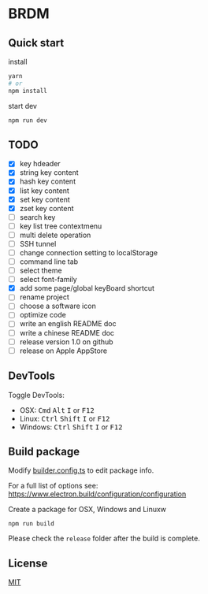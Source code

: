 # BRDM
## Quick start
install
```bash
yarn
# or
npm install
```

start dev
```bash
npm run dev
```

## TODO
- [x] key hdeader
- [x] string key content
- [x] hash key content
- [x] list key content
- [x] set key content
- [x] zset key content
- [ ] search key
- [ ] key list tree contextmenu
- [ ] multi delete operation
- [ ] SSH tunnel
- [ ] change connection setting to localStorage
- [ ] command line tab
- [ ] select theme
- [ ] select font-family
- [x] add some page/global keyBoard shortcut
- [ ] rename project
- [ ] choose a software icon
- [ ] optimize code
- [ ] write an english README doc
- [ ] write a chinese README doc
- [ ] release version 1.0 on github
- [ ] release on Apple AppStore

## DevTools

Toggle DevTools:

* OSX: <kbd>Cmd</kbd> <kbd>Alt</kbd> <kbd>I</kbd> or <kbd>F12</kbd>
* Linux: <kbd>Ctrl</kbd> <kbd>Shift</kbd> <kbd>I</kbd> or <kbd>F12</kbd>
* Windows: <kbd>Ctrl</kbd> <kbd>Shift</kbd> <kbd>I</kbd> or <kbd>F12</kbd>

## Build package

Modify [builder.config.ts](./build/builder.config.ts) to edit package info.

For a full list of options see: https://www.electron.build/configuration/configuration

Create a package for OSX, Windows and Linuxw
```
npm run build
```

Please check the `release` folder after the build is complete.



## License
[MIT](./LICENSE)
